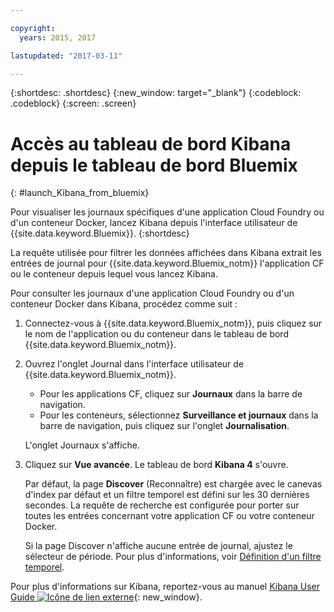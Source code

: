 ```yaml
---

copyright:
  years: 2015, 2017

lastupdated: "2017-03-11"

---
```



{:shortdesc: .shortdesc}
{:new_window: target="_blank"}
{:codeblock: .codeblock}
{:screen: .screen}

# Accès au tableau de bord Kibana depuis le tableau de bord Bluemix
{: #launch_Kibana_from_bluemix}

Pour visualiser les journaux spécifiques d'une application Cloud Foundry ou d'un conteneur Docker, lancez Kibana depuis l'interface utilisateur de {{site.data.keyword.Bluemix}}.
{:shortdesc}

La requête utilisée pour filtrer les données affichées dans Kibana extrait les entrées de journal pour {{site.data.keyword.Bluemix_notm}} l'application CF ou le conteneur depuis lequel vous lancez Kibana. 

Pour consulter les journaux d'une application Cloud Foundry ou d'un conteneur Docker dans Kibana, procédez comme suit :

1. Connectez-vous à {{site.data.keyword.Bluemix_notm}}, puis cliquez sur le nom de l'application ou du conteneur dans le tableau de bord {{site.data.keyword.Bluemix_notm}}. 
    
2. Ouvrez l'onglet Journal dans l'interface utilisateur de {{site.data.keyword.Bluemix_notm}}.

    * Pour les applications CF, cliquez sur **Journaux** dans la barre de navigation. 
    * Pour les conteneurs, sélectionnez **Surveillance et journaux** dans la barre de navigation, puis cliquez sur l'onglet **Journalisation**. 
    
    L'onglet Journaux s'affiche. 
    
3. Cliquez sur **Vue avancée**. Le tableau de bord **Kibana 4** s'ouvre.

    Par défaut, la page **Discover** (Reconnaître) est chargée avec le canevas d'index par défaut et un filtre temporel est défini sur les 30 dernières secondes. La requête de recherche est configurée pour porter sur toutes les entrées concernant votre application CF ou votre conteneur Docker.

    Si la page Discover n'affiche aucune entrée de journal, ajustez le sélecteur de période. Pour plus d'informations, voir [Définition d'un filtre temporel](logging_kibana_set_time_filter.html#set_time_filter).

Pour plus d'informations sur Kibana, reportez-vous au manuel [Kibana User Guide ![Icône de lien externe](../../../icons/launch-glyph.svg "Icône de lien externe")](https://www.elastic.co/guide/en/kibana/4.1/index.html){: new_window}.

